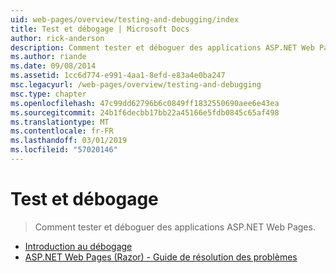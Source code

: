 ```yaml
---
uid: web-pages/overview/testing-and-debugging/index
title: Test et débogage | Microsoft Docs
author: rick-anderson
description: Comment tester et déboguer des applications ASP.NET Web Pages.
ms.author: riande
ms.date: 09/08/2014
ms.assetid: 1cc6d774-e991-4aa1-8efd-e83a4e0ba247
msc.legacyurl: /web-pages/overview/testing-and-debugging
msc.type: chapter
ms.openlocfilehash: 47c99dd62796b6c0849ff1832550690aee6e43ea
ms.sourcegitcommit: 24b1f6decbb17bb22a45166e5fdb0845c65af498
ms.translationtype: MT
ms.contentlocale: fr-FR
ms.lasthandoff: 03/01/2019
ms.locfileid: "57020146"
---
```

<a name="testing-and-debugging"></a>Test et débogage
====================
> Comment tester et déboguer des applications ASP.NET Web Pages.


- [Introduction au débogage](introduction-to-debugging.md)
- [ASP.NET Web Pages (Razor) - Guide de résolution des problèmes](aspnet-web-pages-razor-troubleshooting-guide.md)
